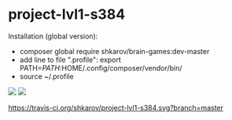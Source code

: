 # project-lvl1-s384

Installation (global version):
- composer global require shkarov/brain-games:dev-master
- add line to file ".profile": export PATH=$PATH:$HOME/.config/composer/vendor/bin/
- source ~/.profile

<a href="https://codeclimate.com/github/codeclimate/codeclimate/maintainability"><img src="https://api.codeclimate.com/v1/badges/a99a88d28ad37a79dbf6/maintainability" /></a>
<a href="https://codeclimate.com/github/codeclimate/codeclimate/test_coverage"><img src="https://api.codeclimate.com/v1/badges/a99a88d28ad37a79dbf6/test_coverage" /></a>

https://travis-ci.org/shkarov/project-lvl1-s384.svg?branch=master
